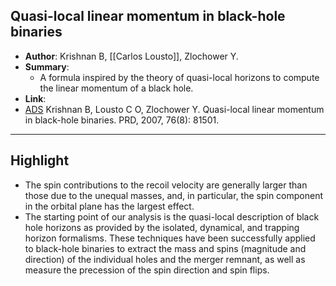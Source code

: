 ## Quasi-local linear momentum in black-hole binaries

- **Author**: Krishnan B, [[Carlos Lousto]], Zlochower Y. 
- **Summary**:
	- A formula inspired by the theory of quasi-local horizons to compute the linear momentum of a black hole.
- **Link**: 
- [ADS](https://ui.adsabs.harvard.edu/abs/2007PhRvD..76h1501K) Krishnan B, Lousto C O, Zlochower Y. Quasi-local linear momentum in black-hole binaries. PRD, 2007, 76(8): 81501.

___

## Highlight

- The spin contributions to the recoil velocity are generally larger than those due to the unequal masses, and, in particular, the spin component in the orbital plane has the largest effect.
- The starting point of our analysis is the quasi-local description of black hole horizons as provided by the isolated, dynamical, and trapping horizon formalisms. These techniques have been successfully applied to black-hole binaries to extract the mass and spins (magnitude and direction) of the individual holes and the merger remnant, as well as measure the precession of the spin direction and spin flips.